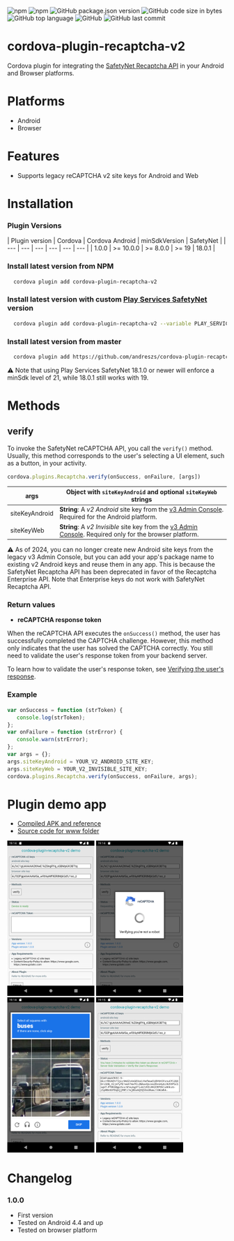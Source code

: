 ![npm](https://img.shields.io/npm/dt/cordova-plugin-recaptcha-v2) ![npm](https://img.shields.io/npm/v/cordova-plugin-recaptcha-v2) ![GitHub package.json version](https://img.shields.io/github/package-json/v/andreszs/cordova-plugin-recaptcha-v2?color=FF6D00&label=master&logo=github) ![GitHub code size in bytes](https://img.shields.io/github/languages/code-size/andreszs/cordova-plugin-recaptcha-v2) ![GitHub top language](https://img.shields.io/github/languages/top/andreszs/cordova-plugin-recaptcha-v2) ![GitHub](https://img.shields.io/github/license/andreszs/cordova-plugin-recaptcha-v2) ![GitHub last commit](https://img.shields.io/github/last-commit/andreszs/cordova-plugin-recaptcha-v2)

# cordova-plugin-recaptcha-v2

Cordova plugin for integrating the [SafetyNet Recaptcha API](https://developer.android.com/privacy-and-security/safetynet/recaptcha "SafetyNet Recaptcha API") in your Android and Browser platforms.

# Platforms

- Android
- Browser

# Features

- Supports legacy reCAPTCHA v2 site keys for Android and Web

# Installation

### Plugin Versions

| Plugin version | Cordova | Cordova Android | minSdkVersion | SafetyNet |
| --- | --- | --- | --- | --- | --- |
| 1.0.0 | >= 10.0.0 | >= 8.0.0 |  >= 19 | 18.0.1 |

### Install latest version from NPM

```bash
  cordova plugin add cordova-plugin-recaptcha-v2
```

### Install latest version with custom [Play Services SafetyNet](https://mvnrepository.com/artifact/com.google.android.gms/play-services-safetynet "Play Services SafetyNet") version

```bash
  cordova plugin add cordova-plugin-recaptcha-v2 --variable PLAY_SERVICES_SAFETYNET_VERSION=18.0.1
```

### Install latest version from master

```bash
  cordova plugin add https://github.com/andreszs/cordova-plugin-recaptcha-v2
```
⚠ Note that using Play Services SafetyNet 18.1.0 or newer will enforce a minSdk level of 21, while 18.0.1 still works with 19.

# Methods

## verify

To invoke the SafetyNet reCAPTCHA API, you call the `verify()` method. Usually, this method corresponds to the user's selecting a UI element, such as a button, in your activity.

```javascript
cordova.plugins.Recaptcha.verify(onSuccess, onFailure, [args])
```

| **args** | Object with `siteKeyAndroid` and optional `siteKeyWeb` strings |
| --- | --- |
| siteKeyAndroid | **String**: A *v2 Android* site key from the [v3 Admin Console](https://www.google.com/recaptcha/admin/ "v3 Admin Console"). Required for the Android platform. |
| siteKeyWeb | **String**: A *v2 Invisible* site key from the [v3 Admin Console](https://www.google.com/recaptcha/admin/ "v3 Admin Console"). Required only for the browser platform. |

⚠ As of 2024, you can no longer create new Android site keys from the legacy v3 Admin Console, but you can add your app's package name to existing v2 Android keys and reuse them in any app. This is because the SafetyNet Recaptcha API has been deprecated in favor of the Recaptcha Enterprise API. Note that Enterprise keys do not work with SafetyNet Recaptcha API.

### Return values

- **reCAPTCHA response token**

When the reCAPTCHA API executes the `onSuccess()` method, the user has successfully completed the CAPTCHA challenge. However, this method only indicates that the user has solved the CAPTCHA correctly. You still need to validate the user's response token from your backend server.

To learn how to validate the user's response token, see [Verifying the user's response](https://developers.google.com/recaptcha/docs/verify "Verifying the user's response").

### Example

 ```javascript
var onSuccess = function (strToken) {
    console.log(strToken);
};
var onFailure = function (strError) {
    console.warn(strError);
};
var args = {};
args.siteKeyAndroid = YOUR_V2_ANDROID_SITE_KEY;
args.siteKeyWeb = YOUR_V2_INVISIBLE_SITE_KEY;
cordova.plugins.Recaptcha.verify(onSuccess, onFailure, args);
```

# Plugin demo app

- [Compiled APK and reference](https://www.andreszsogon.com/cordova-recaptcha-v2-demo/)
- [Source code for www folder](https://github.com/andreszs/cordova-plugin-demos)

<img src="https://github.com/andreszs/cordova-plugin-demos/blob/main/com.andreszs.recaptcha.v2.demo/screenshots/recaptcha-v2-001.png?raw=true" width="200" /> <img src="https://github.com/andreszs/cordova-plugin-demos/blob/main/com.andreszs.recaptcha.v2.demo/screenshots/recaptcha-v2-002.png?raw=true" width="200" /> <img src="https://github.com/andreszs/cordova-plugin-demos/blob/main/com.andreszs.recaptcha.v2.demo/screenshots/recaptcha-v2-003.png?raw=true" width="200" /> <img src="https://github.com/andreszs/cordova-plugin-demos/blob/main/com.andreszs.recaptcha.v2.demo/screenshots/recaptcha-v2-004.png?raw=true" width="200" />

# Changelog

### 1.0.0

- First version
- Tested on Android 4.4 and up
- Tested on browser platform
